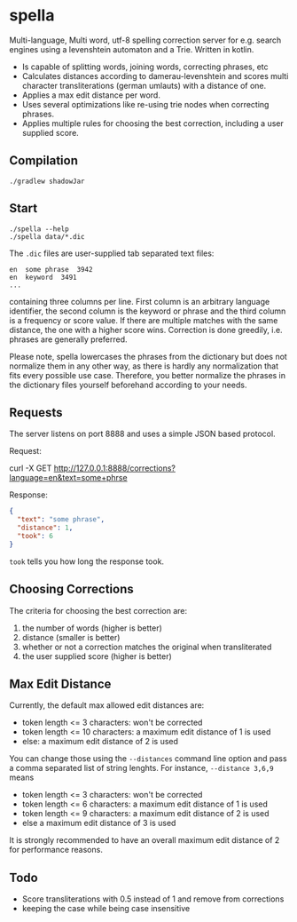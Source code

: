 # spella

Multi-language, Multi word, utf-8 spelling correction server for e.g. search
engines using a levenshtein automaton and a Trie. Written in kotlin.

* Is capable of splitting words, joining words, correcting phrases, etc
* Calculates distances according to damerau-levenshtein and scores multi
  character transliterations (german umlauts) with a distance of one.
* Applies a max edit distance per word.
* Uses several optimizations like re-using trie nodes when correcting
  phrases.
* Applies multiple rules for choosing the best correction, including a
  user supplied score.

## Compilation

```shell
./gradlew shadowJar
```

## Start

```shell
./spella --help
./spella data/*.dic
```

The `.dic` files are user-supplied tab separated text files:

```
en  some phrase  3942
en  keyword  3491
...
```

containing three columns per line. First column is an arbitrary language
identifier, the second column is the keyword or phrase and the third column is
a frequency or score value. If there are multiple matches with the same
distance, the one with a higher score wins. Correction is done greedily, i.e.
phrases are generally preferred.

Please note, spella lowercases the phrases from the dictionary but does not
normalize them in any other way, as there is hardly any normalization that fits
every possible use case. Therefore, you better normalize the phrases in the
dictionary files yourself beforehand according to your needs.

## Requests

The server listens on port 8888 and uses a simple JSON based protocol.

Request:

curl -X GET http://127.0.0.1:8888/corrections?language=en&text=some+phrse

Response:

```json
{
  "text": "some phrase",
  "distance": 1,
  "took": 6
}
```

`took` tells you how long the response took.

## Choosing Corrections

The criteria for choosing the best correction are:

1. the number of words (higher is better)
2. distance (smaller is better)
3. whether or not a correction matches the original when transliterated
4. the user supplied score (higher is better)

## Max Edit Distance

Currently, the default max allowed edit distances are:

* token length <= 3 characters: won't be corrected
* token length <= 10 characters: a maximum edit distance of 1 is used
* else: a maximum edit distance of 2 is used

You can change those using the `--distances` command line option and pass a
comma separated list of string lenghts. For instance, `--distance 3,6,9` means

* token length <= 3 characters: won't be corrected
* token length <= 6 characters: a maximum edit distance of 1 is used
* token length <= 9 characters: a maximum edit distance of 2 is used
* else a maximum edit distance of 3 is used

It is strongly recommended to have an overall maximum edit distance of 2 for
performance reasons.

## Todo

* Score transliterations with 0.5 instead of 1 and remove from corrections
* keeping the case while being case insensitive
